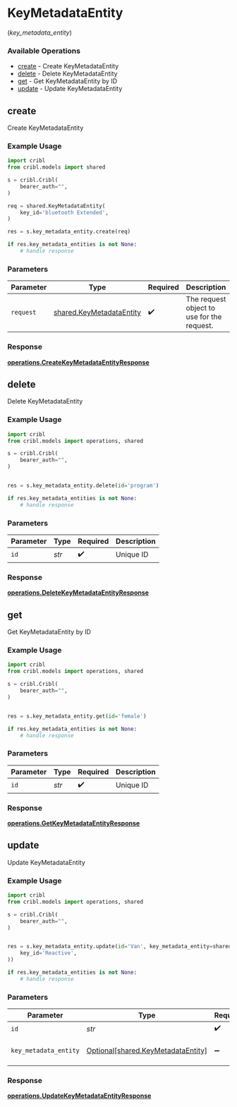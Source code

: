 # KeyMetadataEntity
(*key_metadata_entity*)

### Available Operations

* [create](#create) - Create KeyMetadataEntity
* [delete](#delete) - Delete KeyMetadataEntity
* [get](#get) - Get KeyMetadataEntity by ID
* [update](#update) - Update KeyMetadataEntity

## create

Create KeyMetadataEntity

### Example Usage

```python
import cribl
from cribl.models import shared

s = cribl.Cribl(
    bearer_auth="",
)

req = shared.KeyMetadataEntity(
    key_id='bluetooth Extended',
)

res = s.key_metadata_entity.create(req)

if res.key_metadata_entities is not None:
    # handle response
```

### Parameters

| Parameter                                                            | Type                                                                 | Required                                                             | Description                                                          |
| -------------------------------------------------------------------- | -------------------------------------------------------------------- | -------------------------------------------------------------------- | -------------------------------------------------------------------- |
| `request`                                                            | [shared.KeyMetadataEntity](../../models/shared/keymetadataentity.md) | :heavy_check_mark:                                                   | The request object to use for the request.                           |


### Response

**[operations.CreateKeyMetadataEntityResponse](../../models/operations/createkeymetadataentityresponse.md)**


## delete

Delete KeyMetadataEntity

### Example Usage

```python
import cribl
from cribl.models import operations, shared

s = cribl.Cribl(
    bearer_auth="",
)


res = s.key_metadata_entity.delete(id='program')

if res.key_metadata_entities is not None:
    # handle response
```

### Parameters

| Parameter          | Type               | Required           | Description        |
| ------------------ | ------------------ | ------------------ | ------------------ |
| `id`               | *str*              | :heavy_check_mark: | Unique ID          |


### Response

**[operations.DeleteKeyMetadataEntityResponse](../../models/operations/deletekeymetadataentityresponse.md)**


## get

Get KeyMetadataEntity by ID

### Example Usage

```python
import cribl
from cribl.models import operations, shared

s = cribl.Cribl(
    bearer_auth="",
)


res = s.key_metadata_entity.get(id='female')

if res.key_metadata_entities is not None:
    # handle response
```

### Parameters

| Parameter          | Type               | Required           | Description        |
| ------------------ | ------------------ | ------------------ | ------------------ |
| `id`               | *str*              | :heavy_check_mark: | Unique ID          |


### Response

**[operations.GetKeyMetadataEntityResponse](../../models/operations/getkeymetadataentityresponse.md)**


## update

Update KeyMetadataEntity

### Example Usage

```python
import cribl
from cribl.models import operations, shared

s = cribl.Cribl(
    bearer_auth="",
)


res = s.key_metadata_entity.update(id='Van', key_metadata_entity=shared.KeyMetadataEntity(
    key_id='Reactive',
))

if res.key_metadata_entities is not None:
    # handle response
```

### Parameters

| Parameter                                                                      | Type                                                                           | Required                                                                       | Description                                                                    |
| ------------------------------------------------------------------------------ | ------------------------------------------------------------------------------ | ------------------------------------------------------------------------------ | ------------------------------------------------------------------------------ |
| `id`                                                                           | *str*                                                                          | :heavy_check_mark:                                                             | Unique ID                                                                      |
| `key_metadata_entity`                                                          | [Optional[shared.KeyMetadataEntity]](../../models/shared/keymetadataentity.md) | :heavy_minus_sign:                                                             | KeyMetadataEntity object to be updated                                         |


### Response

**[operations.UpdateKeyMetadataEntityResponse](../../models/operations/updatekeymetadataentityresponse.md)**

